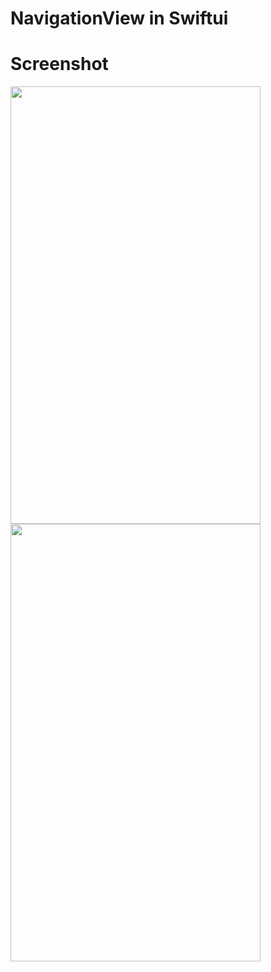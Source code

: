 # NavigationView in Swiftui


# Screenshot
<p float="left">
<img src="/screen.png" width="400" height="700">
<img src="/screen.png" width="400" height="700">
</p>
